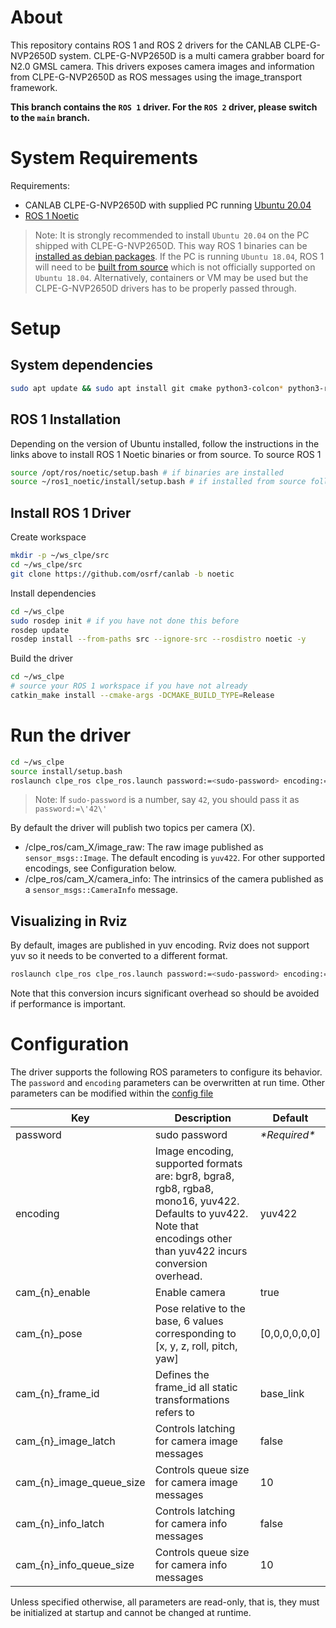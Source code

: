 # About

This repository contains ROS 1 and ROS 2 drivers for the CANLAB CLPE-G-NVP2650D system.
CLPE-G-NVP2650D is a multi camera grabber board for N2.0 GMSL camera.
This drivers exposes camera images and information from CLPE-G-NVP2650D as ROS messages using the image_transport framework.

**This branch contains the `ROS 1` driver. For the `ROS 2` driver, please switch to the `main` branch.**

# System Requirements

Requirements:
  * CANLAB CLPE-G-NVP2650D with supplied PC running [Ubuntu 20.04](https://releases.ubuntu.com/20.04/)
  * [ROS 1 Noetic](http://wiki.ros.org/noetic)

> Note: It is strongly recommended to install `Ubuntu 20.04` on the PC shipped with CLPE-G-NVP2650D. This way ROS 1 binaries can be [installed as debian packages](http://wiki.ros.org/noetic/Installation/Ubuntu). If the PC is running `Ubuntu 18.04`, ROS 1 will need to be [built from source](http://wiki.ros.org/noetic/Installation/Source) which is not officially supported on `Ubuntu 18.04`.
Alternatively, containers or VM may be used but the CLPE-G-NVP2650D drivers has to be properly passed through.

# Setup

## System dependencies
```bash
sudo apt update && sudo apt install git cmake python3-colcon* python3-rosdep -y
```

## ROS 1 Installation
Depending on the version of Ubuntu installed, follow the instructions in the links above to install ROS 1 Noetic binaries or from source.
To source ROS 1
```bash
source /opt/ros/noetic/setup.bash # if binaries are installed
source ~/ros1_noetic/install/setup.bash # if installed from source following link above
```

## Install ROS 1 Driver
Create workspace
```bash
mkdir -p ~/ws_clpe/src
cd ~/ws_clpe/src
git clone https://github.com/osrf/canlab -b noetic
```

Install dependencies

```bash
cd ~/ws_clpe
sudo rosdep init # if you have not done this before
rosdep update
rosdep install --from-paths src --ignore-src --rosdistro noetic -y
```
Build the driver

```bash
cd ~/ws_clpe
# source your ROS 1 workspace if you have not already
catkin_make install --cmake-args -DCMAKE_BUILD_TYPE=Release
```

# Run the driver

```bash
cd ~/ws_clpe
source install/setup.bash
roslaunch clpe_ros clpe_ros.launch password:=<sudo-password> encoding:=yuv422
```

> Note: If `sudo-password` is a number, say `42`, you should pass it as `password:=\'42\'`

By default the driver will publish two topics per camera (X).
* /clpe_ros/cam_X/image_raw: The raw image published as `sensor_msgs::Image`. The default encoding is `yuv422`. For other supported encodings, see Configuration below.
* /clpe_ros/cam_X/camera_info: The intrinsics of the camera published as a `sensor_msgs::CameraInfo` message.

## Visualizing in Rviz

By default, images are published in yuv encoding. Rviz does not support yuv so it needs to be converted to a different format.

```bash
roslaunch clpe_ros clpe_ros.launch password:=<sudo-password> encoding:=bgr8
```

Note that this conversion incurs significant overhead so should be avoided if performance is important.

# Configuration

The driver supports the following ROS parameters to configure its behavior. The `password` and `encoding` parameters can be overwritten at run time. Other parameters can be modified within the [config file](config/clpe_config.yaml)

| Key | Description | Default |
|-|-|-|
| password | sudo password | *\*Required\** |
| encoding | Image encoding, supported formats are: bgr8, bgra8, rgb8, rgba8, mono16, yuv422. Defaults to yuv422. Note that encodings other than yuv422 incurs conversion overhead. | yuv422 |
| cam_{n}_enable | Enable camera | true |
| cam_{n}_pose | Pose relative to the base, 6 values corresponding to [x, y, z, roll, pitch, yaw] | [0,0,0,0,0,0] |
| cam_{n}_frame_id | Defines the frame_id all static transformations refers to | base_link |
| cam_{n}_image_latch | Controls latching for camera image messages | false |
| cam_{n}_image_queue_size | Controls queue size for camera image messages | 10 |
| cam_{n}_info_latch | Controls latching for camera info messages | false |
| cam_{n}_info_queue_size | Controls queue size for camera info messages | 10 |

Unless specified otherwise, all parameters are read-only, that is, they must be initialized at startup and cannot be changed at runtime.
